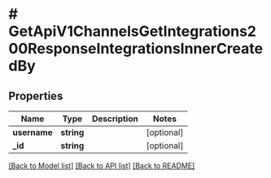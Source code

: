# # GetApiV1ChannelsGetIntegrations200ResponseIntegrationsInnerCreatedBy

## Properties

Name | Type | Description | Notes
------------ | ------------- | ------------- | -------------
**username** | **string** |  | [optional]
**_id** | **string** |  | [optional]

[[Back to Model list]](../../README.md#models) [[Back to API list]](../../README.md#endpoints) [[Back to README]](../../README.md)
